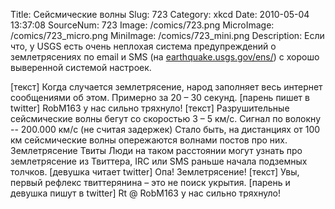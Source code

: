 Title: Сейсмические волны 
Slug: 723 
Category: xkcd 
Date: 2010-05-04 13:37:08 
SourceNum: 723 
Image: /comics/723.png 
MicroImage: /comics/723_micro.png 
MiniImage: /comics/723_mini.png 
Description: Если что, у USGS есть очень неплохая система предупреждений о землетрясениях по email и SMS (на <a href="http://earthquake.usgs.gov/ens/">earthquake.usgs.gov/ens/</a>) с хорошо выверенной системой настроек. 

[текст]
Когда случается землетрясение, народ заполняет весь интернет сообщениями об этом. Примерно за 20 – 30 секунд.
[парень пишет в twitter]
RobM163 у нас сильно тряхнуло!
[текст]
Разрушительные сейсмические волны бегут со скоростью 3 – 5 км/c. Сигнал по волокну -- 200.000 км/c (не считая задержек)
Стало быть, на дистанциях от 100 км сейсмические волны опережаются волнами постов про них.   
Землетрясение
Твиты
Люди на таком расстоянии могут узнать про землетрясение из Твиттера, IRC или SMS раньше начала подземных толчков.
[девушка читает twitter]
Опа! Землетрясение!
[текст]
Увы, первый рефлекс твиттерянина – это не поиск укрытия.
[парень и девушка пишут в twitter]
Rt @ RobM163 у нас сильно тряхнуло!